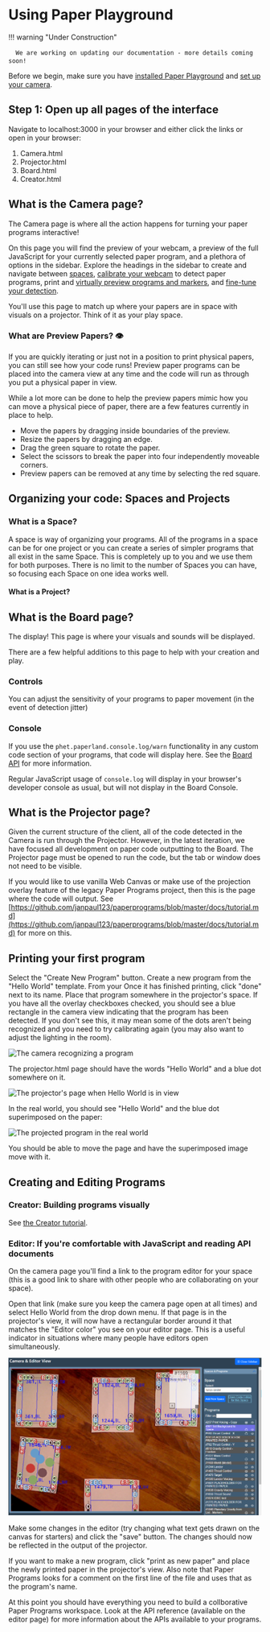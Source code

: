 # Using Paper Playground

!!! warning "Under Construction" 
      
      We are working on updating our documentation - more details coming soon!

<!-- https://facelessuser.github.io/pymdown-extensions/extensions/keys/#key-map-index -->

Before we begin, make sure you have [installed Paper Playground](../setup/install.md) and [set up your camera](../setup/camera-tips.md).

## Step 1: Open up all pages of the interface

Navigate to localhost:3000 in your browser and either click the links or open in your browser:

1. Camera.html
2. Projector.html
3. Board.html
4. Creator.html

## What is the Camera page?

The Camera page is where all the action happens for turning your paper programs interactive!

On this page you will find the preview of your webcam, a preview of the full JavaScript for your currently selected paper program, and a plethora of options in the sidebar. Explore the headings in the sidebar to create and navigate between [spaces](#what-is-a-space), [calibrate your webcam](../setup/device-setup.md#color-calibrating-your-webcam-for-program-detection) to detect paper programs, print and [virtually preview programs and markers](#what-are-preview-papers-eye), and [fine-tune your detection](../setup/device-setup.md#fine-tuning-program-detection).

You'll use this page to match up where your papers are in space with visuals on a projector. Think of it as your play space.

### What are Preview Papers? :eye:

If you are quickly iterating or just not in a position to print physical papers, you can still see how your code runs! Preview paper programs can be placed into the camera view at any time and the code will run as through you put a physical paper in view.

While a lot more can be done to help the preview papers mimic how you can move a physical piece of paper, there are a few features currently in place to help.

- Move the papers by dragging inside boundaries of the preview.
- Resize the papers by dragging an edge.
- Drag the green square to rotate the paper.
- Select the scissors to break the paper into four independently moveable corners.
- Preview papers can be removed at any time by selecting the red square.

## Organizing your code: Spaces and Projects
### What is a Space?
A space is way of organizing your programs. All of the programs in a space can be for one project or you can create a series of simpler programs that all exist in the same Space. This is completely up to you and we use them for both purposes. There is no limit to the number of Spaces you can have, so focusing each Space on one idea works well.

#### What is a Project?


## What is the Board page?

The display! This page is where your visuals and sounds will be displayed.

There are a few helpful additions to this page to help with your creation and play.

### Controls

You can adjust the sensitivity of your programs to paper movement (in the event of detection jitter)

### Console

If you use the `phet.paperland.console.log/warn` functionality in any custom code section of your programs, that code will display here. See the [Board API](board-api.md) for more information.

Regular JavaScript usage of `console.log` will display in your browser's developer console as usual, but will not display in the Board Console.

## What is the Projector page?

Given the current structure of the client, all of the code detected in the Camera is run through the Projector. However, in the latest iteration, we have focused all development on paper code outputting to the Board. The Projector page must be opened to run the code, but the tab or window does not need to be visible. 

If you would like to use vanilla Web Canvas or make use of the projection overlay feature of the legacy Paper Programs project, then this is the page where the code will output. See [https://github.com/janpaul123/paperprograms/blob/master/docs/tutorial.md](https://github.com/janpaul123/paperprograms/blob/master/docs/tutorial.md) for more on this.


## Printing your first program

Select the "Create New Program" button. Create a new program from the "Hello World" template. From your  Once it has finished printing, click "done" next to its name. Place that program somewhere in the projector's space. If you have all the overlay checkboxes checked, you should see a blue rectangle in the camera view indicating that the program has been detected. If you don't see this, it may mean some of the dots aren't being recognized and you need to try calibrating again (you may also want to adjust the lighting in the room).

![The camera recognizing a program]()

The projector.html page should have the words "Hello World" and a blue dot somewhere on it.

![The projector's page when Hello World is in view](img/projector-hello-world.png)

In the real world, you should see "Hello World" and the blue dot superimposed on the paper:

![The projected program in the real world](img/)

You should be able to move the page and have the superimposed image move with it.

## Creating and Editing Programs

### Creator: Building programs visually

See [the Creator tutorial](creator.md).

### Editor: If you're comfortable with JavaScript and reading API documents

On the camera page you'll find a link to the program editor for your space (this is a good link to share with other people who are collaborating on your space).

Open that link (make sure you keep the camera page open at all times) and select Hello World from the drop down menu. If that page is in the projector's view, it will now have a rectangular border around it that matches the "Editor color" you see on your editor page. This is a useful indicator in situations where many people have editors open simultaneously.

![The program editor](../assets/camera-view.png)

Make some changes in the editor (try changing what text gets drawn on the canvas for starters) and click the "save" button. The changes should now be reflected in the output of the projector.

If you want to make a new program, click "print as new paper" and place the newly printed paper in the projector's view. Also note that Paper Programs looks for a comment on the first line of the file and uses that as the program's name.

At this point you should have everything you need to build a collborative Paper Programs workspace. Look at the API reference (available on the editor page) for more information about the APIs available to your programs.